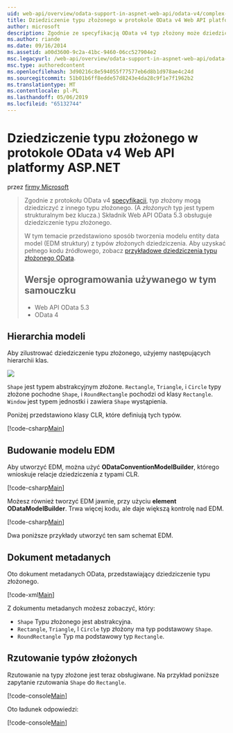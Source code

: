 ```yaml
---
uid: web-api/overview/odata-support-in-aspnet-web-api/odata-v4/complex-type-inheritance-in-odata-v4
title: Dziedziczenie typu złożonego w protokole OData v4 Web API platformy ASP.NET | Dokumentacja firmy Microsoft
author: microsoft
description: Zgodnie ze specyfikacją OData v4 typ złożony może dziedziczyć z innego typu złożonego. (Typ złożony jest typem strukturalnym bez klucza). Interfejs API sieci Web...
ms.author: riande
ms.date: 09/16/2014
ms.assetid: a00d3600-9c2a-41bc-9460-06cc527904e2
msc.legacyurl: /web-api/overview/odata-support-in-aspnet-web-api/odata-v4/complex-type-inheritance-in-odata-v4
msc.type: authoredcontent
ms.openlocfilehash: 3d90216c8e594055f77577eb6d8b1d978ae4c24d
ms.sourcegitcommit: 51b01b6ff8edde57d8243e4da28c9f1e7f1962b2
ms.translationtype: MT
ms.contentlocale: pl-PL
ms.lasthandoff: 05/06/2019
ms.locfileid: "65132744"
---
```

# <a name="complex-type-inheritance-in-odata-v4-with-aspnet-web-api"></a>Dziedziczenie typu złożonego w protokole OData v4 Web API platformy ASP.NET

przez [firmy Microsoft](https://github.com/microsoft)

> Zgodnie z protokołu OData v4 [specyfikacji](http://www.odata.org/documentation/odata-version-4-0/), typ złożony mogą dziedziczyć z innego typu złożonego. (A *złożonych* typ jest typem strukturalnym bez klucza.) Składnik Web API OData 5.3 obsługuje dziedziczenie typu złożonego.
> 
> W tym temacie przedstawiono sposób tworzenia modelu entity data model (EDM struktury) z typów złożonych dziedziczenia. Aby uzyskać pełnego kodu źródłowego, zobacz [przykładowe dziedziczenia typu złożonego OData](http://aspnet.codeplex.com/sourcecontrol/latest#Samples/WebApi/OData/v4/ODataComplexTypeInheritanceSample/ReadMe.txt).
> 
> ## <a name="software-versions-used-in-the-tutorial"></a>Wersje oprogramowania używanego w tym samouczku
> 
> 
> - Web API OData 5.3
> - OData 4

## <a name="model-hierarchy"></a>Hierarchia modeli

Aby zilustrować dziedziczenie typu złożonego, użyjemy następujących hierarchii klas.

![](complex-type-inheritance-in-odata-v4/_static/image1.png)

`Shape` jest typem abstrakcyjnym złożone. `Rectangle`, `Triangle`, i `Circle` typy złożone pochodne `Shape`, i `RoundRectangle` pochodzi od klasy `Rectangle`. `Window` jest typem jednostki i zawiera `Shape` wystąpienia.

Poniżej przedstawiono klasy CLR, które definiują tych typów.

[!code-csharp[Main](complex-type-inheritance-in-odata-v4/samples/sample1.cs)]

## <a name="build-the-edm-model"></a>Budowanie modelu EDM

Aby utworzyć EDM, można użyć **ODataConventionModelBuilder**, którego wnioskuje relacje dziedziczenia z typami CLR.

[!code-csharp[Main](complex-type-inheritance-in-odata-v4/samples/sample2.cs)]

Możesz również tworzyć EDM jawnie, przy użyciu **element ODataModelBuilder**. Trwa więcej kodu, ale daje większą kontrolę nad EDM.

[!code-csharp[Main](complex-type-inheritance-in-odata-v4/samples/sample3.cs)]

Dwa poniższe przykłady utworzyć ten sam schemat EDM.

## <a name="metadata-document"></a>Dokument metadanych

Oto dokument metadanych OData, przedstawiający dziedziczenie typu złożonego.

[!code-xml[Main](complex-type-inheritance-in-odata-v4/samples/sample4.xml?highlight=13,17,25,30)]

Z dokumentu metadanych możesz zobaczyć, który:

- `Shape` Typu złożonego jest abstrakcyjna.
- `Rectangle`, `Triangle`, I `Circle` typ złożony ma typ podstawowy `Shape`.
- `RoundRectangle` Typ ma podstawowy typ `Rectangle`.

## <a name="casting-complex-types"></a>Rzutowanie typów złożonych

Rzutowanie na typy złożone jest teraz obsługiwane. Na przykład poniższe zapytanie rzutowania `Shape` do `Rectangle`.

[!code-console[Main](complex-type-inheritance-in-odata-v4/samples/sample5.cmd)]

Oto ładunek odpowiedzi:

[!code-console[Main](complex-type-inheritance-in-odata-v4/samples/sample6.cmd)]
